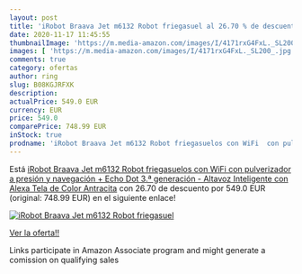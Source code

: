 ```yaml
---
layout: post
title: 'iRobot Braava Jet m6132 Robot friegasuel al 26.70 % de descuento'
date: 2020-11-17 11:45:55
thumbnailImage: 'https://m.media-amazon.com/images/I/4171rxG4FxL._SL200_.jpg'
images: [ 'https://m.media-amazon.com/images/I/4171rxG4FxL._SL200_.jpg' ]
comments: true
category: ofertas
author: ring
slug: B08KGJRFXK
description:
actualPrice: 549.0 EUR
currency: EUR
price: 549.0
comparePrice: 748.99 EUR
inStock: true
prodname: 'iRobot Braava Jet m6132 Robot friegasuelos con WiFi  con pulverizador a presión y navegación + Echo Dot  3.ª generación  - Altavoz Inteligente con Alexa  Tela de Color Antracita'
---
```


Está [iRobot Braava Jet m6132 Robot friegasuelos con WiFi  con pulverizador a presión y navegación + Echo Dot  3.ª generación  - Altavoz Inteligente con Alexa  Tela de Color Antracita](https://www.amazon.es/dp/B08KGJRFXK/?tag=tolees-21) con 26.70 de descuento por 549.0 EUR (original: 748.99 EUR) en el siguiente enlace!

[![iRobot Braava Jet m6132 Robot friegasuel](https://m.media-amazon.com/images/I/4171rxG4FxL._SL200_.jpg)](https://www.amazon.es/dp/B08KGJRFXK/?tag=tolees-21)

[Ver la oferta!!](https://www.amazon.es/dp/B08KGJRFXK/?tag=tolees-21)

Links participate in Amazon Associate program and might generate a comission on qualifying sales


